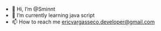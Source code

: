 - 👋 Hi, I’m @Sminnt
- 🌱 I’m currently learning java script
- 📫 How to reach me ericvargasseco.developer@gmail.com
